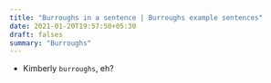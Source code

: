 ```yaml
---
title: "Burroughs in a sentence | Burroughs example sentences"
date: 2021-01-20T19:57:50+05:30
draft: falses
summary: "Burroughs"
---
```

- Kimberly `burroughs`, eh?
                 
